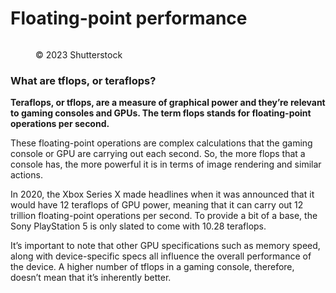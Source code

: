 # Floating-point performance

<figure><img src="https://images.versus.io/property/tflops-1598528331795.variety.jpg" alt=""><figcaption><p>© 2023 Shutterstock</p></figcaption></figure>

### What are tflops, or teraflops?

**Teraflops, or tflops, are a measure of graphical power and they’re relevant to gaming consoles and GPUs. The term flops stands for floating-point operations per second.**

These floating-point operations are complex calculations that the gaming console or GPU are carrying out each second. So, the more flops that a console has, the more powerful it is in terms of image rendering and similar actions.

In 2020, the Xbox Series X made headlines when it was announced that it would have 12 teraflops of GPU power, meaning that it can carry out 12 trillion floating-point operations per second. To provide a bit of a base, the Sony PlayStation 5 is only slated to come with 10.28 teraflops.

It’s important to note that other GPU specifications such as memory speed, along with device-specific specs all influence the overall performance of the device. A higher number of tflops in a gaming console, therefore, doesn’t mean that it’s inherently better.
